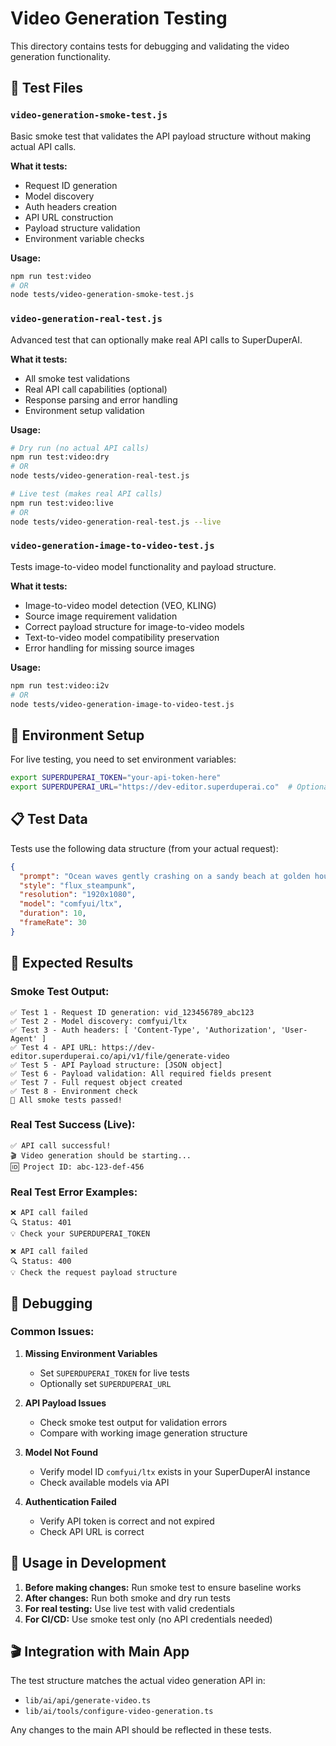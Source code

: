 # Video Generation Testing

This directory contains tests for debugging and validating the video generation functionality.

## 🧪 Test Files

### `video-generation-smoke-test.js`
Basic smoke test that validates the API payload structure without making actual API calls.

**What it tests:**
- Request ID generation
- Model discovery
- Auth headers creation
- API URL construction 
- Payload structure validation
- Environment variable checks

**Usage:**
```bash
npm run test:video
# OR
node tests/video-generation-smoke-test.js
```

### `video-generation-real-test.js`
Advanced test that can optionally make real API calls to SuperDuperAI.

**What it tests:**
- All smoke test validations
- Real API call capabilities (optional)
- Response parsing and error handling
- Environment setup validation

**Usage:**
```bash
# Dry run (no actual API calls)
npm run test:video:dry
# OR
node tests/video-generation-real-test.js

# Live test (makes real API calls)
npm run test:video:live
# OR  
node tests/video-generation-real-test.js --live
```

### `video-generation-image-to-video-test.js`
Tests image-to-video model functionality and payload structure.

**What it tests:**
- Image-to-video model detection (VEO, KLING)
- Source image requirement validation
- Correct payload structure for image-to-video models
- Text-to-video model compatibility preservation
- Error handling for missing source images

**Usage:**
```bash
npm run test:video:i2v
# OR
node tests/video-generation-image-to-video-test.js
```

## 🔧 Environment Setup

For live testing, you need to set environment variables:

```bash
export SUPERDUPERAI_TOKEN="your-api-token-here"
export SUPERDUPERAI_URL="https://dev-editor.superduperai.co"  # Optional, uses default if not set
```

## 📋 Test Data

Tests use the following data structure (from your actual request):

```json
{
  "prompt": "Ocean waves gently crashing on a sandy beach at golden hour, cinematic style",
  "style": "flux_steampunk",
  "resolution": "1920x1080",
  "model": "comfyui/ltx",
  "duration": 10,
  "frameRate": 30
}
```

## 🎯 Expected Results

### Smoke Test Output:
```
✅ Test 1 - Request ID generation: vid_123456789_abc123
✅ Test 2 - Model discovery: comfyui/ltx
✅ Test 3 - Auth headers: [ 'Content-Type', 'Authorization', 'User-Agent' ]
✅ Test 4 - API URL: https://dev-editor.superduperai.co/api/v1/file/generate-video
✅ Test 5 - API Payload structure: [JSON object]
✅ Test 6 - Payload validation: All required fields present
✅ Test 7 - Full request object created
✅ Test 8 - Environment check
🎉 All smoke tests passed!
```

### Real Test Success (Live):
```
✅ API call successful!
🎬 Video generation should be starting...
🆔 Project ID: abc-123-def-456
```

### Real Test Error Examples:
```
❌ API call failed
🔍 Status: 401
💡 Check your SUPERDUPERAI_TOKEN

❌ API call failed  
🔍 Status: 400
💡 Check the request payload structure
```

## 🐛 Debugging

### Common Issues:

1. **Missing Environment Variables**
   - Set `SUPERDUPERAI_TOKEN` for live tests
   - Optionally set `SUPERDUPERAI_URL`

2. **API Payload Issues**
   - Check smoke test output for validation errors
   - Compare with working image generation structure

3. **Model Not Found**
   - Verify model ID `comfyui/ltx` exists in your SuperDuperAI instance
   - Check available models via API

4. **Authentication Failed**
   - Verify API token is correct and not expired
   - Check API URL is correct

## 🔄 Usage in Development

1. **Before making changes:** Run smoke test to ensure baseline works
2. **After changes:** Run both smoke and dry run tests
3. **For real testing:** Use live test with valid credentials
4. **For CI/CD:** Use smoke test only (no API credentials needed)

## 🎬 Integration with Main App

The test structure matches the actual video generation API in:
- `lib/ai/api/generate-video.ts`
- `lib/ai/tools/configure-video-generation.ts`

Any changes to the main API should be reflected in these tests. 